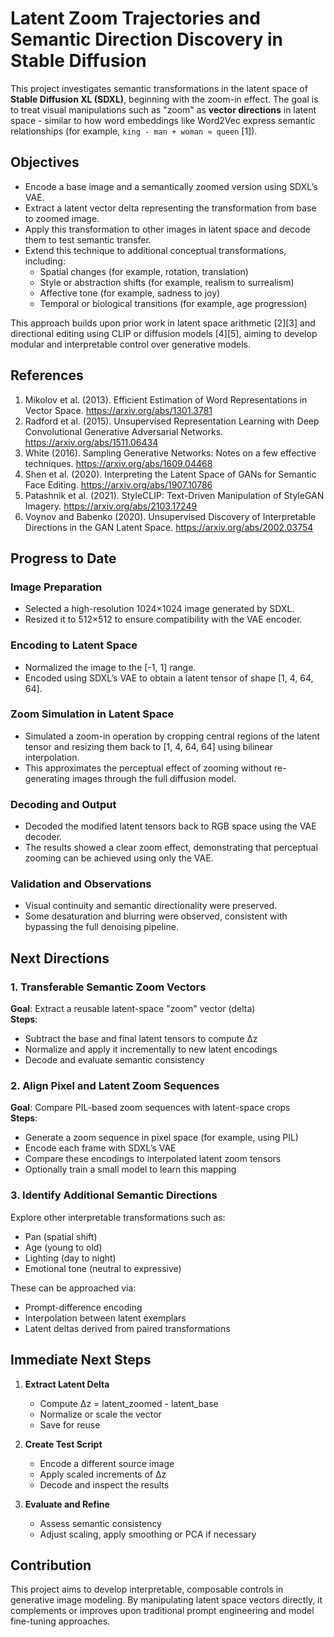 # Latent Zoom Trajectories and Semantic Direction Discovery in Stable Diffusion

This project investigates semantic transformations in the latent space of **Stable Diffusion XL (SDXL)**, beginning with the zoom-in effect. The goal is to treat visual manipulations such as "zoom" as **vector directions** in latent space - similar to how word embeddings like Word2Vec express semantic relationships (for example, `king - man + woman ≈ queen` [1]).

## Objectives

- Encode a base image and a semantically zoomed version using SDXL’s VAE.
- Extract a latent vector delta representing the transformation from base to zoomed image.
- Apply this transformation to other images in latent space and decode them to test semantic transfer.
- Extend this technique to additional conceptual transformations, including:
  - Spatial changes (for example, rotation, translation)
  - Style or abstraction shifts (for example, realism to surrealism)
  - Affective tone (for example, sadness to joy)
  - Temporal or biological transitions (for example, age progression)

This approach builds upon prior work in latent space arithmetic [2][3] and directional editing using CLIP or diffusion models [4][5], aiming to develop modular and interpretable control over generative models.

## References

1. Mikolov et al. (2013). Efficient Estimation of Word Representations in Vector Space. https://arxiv.org/abs/1301.3781  
2. Radford et al. (2015). Unsupervised Representation Learning with Deep Convolutional Generative Adversarial Networks. https://arxiv.org/abs/1511.06434  
3. White (2016). Sampling Generative Networks: Notes on a few effective techniques. https://arxiv.org/abs/1609.04468  
4. Shen et al. (2020). Interpreting the Latent Space of GANs for Semantic Face Editing. https://arxiv.org/abs/1907.10786  
5. Patashnik et al. (2021). StyleCLIP: Text-Driven Manipulation of StyleGAN Imagery. https://arxiv.org/abs/2103.17249  
6. Voynov and Babenko (2020). Unsupervised Discovery of Interpretable Directions in the GAN Latent Space. https://arxiv.org/abs/2002.03754  

## Progress to Date

### Image Preparation

- Selected a high-resolution 1024×1024 image generated by SDXL.
- Resized it to 512×512 to ensure compatibility with the VAE encoder.

### Encoding to Latent Space

- Normalized the image to the [-1, 1] range.
- Encoded using SDXL’s VAE to obtain a latent tensor of shape [1, 4, 64, 64].

### Zoom Simulation in Latent Space

- Simulated a zoom-in operation by cropping central regions of the latent tensor and resizing them back to [1, 4, 64, 64] using bilinear interpolation.
- This approximates the perceptual effect of zooming without re-generating images through the full diffusion model.

### Decoding and Output

- Decoded the modified latent tensors back to RGB space using the VAE decoder.
- The results showed a clear zoom effect, demonstrating that perceptual zooming can be achieved using only the VAE.

### Validation and Observations

- Visual continuity and semantic directionality were preserved.
- Some desaturation and blurring were observed, consistent with bypassing the full denoising pipeline.

## Next Directions

### 1. Transferable Semantic Zoom Vectors

**Goal**: Extract a reusable latent-space "zoom" vector (delta)  
**Steps**:
- Subtract the base and final latent tensors to compute Δz
- Normalize and apply it incrementally to new latent encodings
- Decode and evaluate semantic consistency

### 2. Align Pixel and Latent Zoom Sequences

**Goal**: Compare PIL-based zoom sequences with latent-space crops  
**Steps**:
- Generate a zoom sequence in pixel space (for example, using PIL)
- Encode each frame with SDXL’s VAE
- Compare these encodings to interpolated latent zoom tensors
- Optionally train a small model to learn this mapping

### 3. Identify Additional Semantic Directions

Explore other interpretable transformations such as:
- Pan (spatial shift)
- Age (young to old)
- Lighting (day to night)
- Emotional tone (neutral to expressive)

These can be approached via:
- Prompt-difference encoding
- Interpolation between latent exemplars
- Latent deltas derived from paired transformations

## Immediate Next Steps

1. **Extract Latent Delta**
   - Compute Δz = latent_zoomed - latent_base
   - Normalize or scale the vector
   - Save for reuse

2. **Create Test Script**
   - Encode a different source image
   - Apply scaled increments of Δz
   - Decode and inspect the results

3. **Evaluate and Refine**
   - Assess semantic consistency
   - Adjust scaling, apply smoothing or PCA if necessary

## Contribution

This project aims to develop interpretable, composable controls in generative image modeling. By manipulating latent space vectors directly, it complements or improves upon traditional prompt engineering and model fine-tuning approaches.
